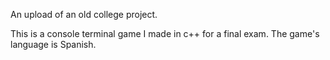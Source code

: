 An upload of an old college project.

This is a console terminal game I made in c++ for a final exam.
The game's language is Spanish.
